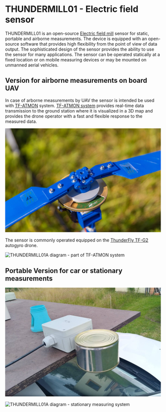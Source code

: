 # THUNDERMILL01 - Electric field sensor

THUNDERMILL01 is an open-source [Electric field mill](https://en.wikipedia.org/wiki/Field_mill) sensor for static, portable and airborne measurements. The device is equipped with an open-source software that provides high flexibility from the point of view of data output. The sophisticated design of the sensor provides the ability to use the sensor for many applications. The sensor can be operated statically at a fixed location or on mobile measuring devices or may be mounted on unmanned aerial vehicles.

## Version for airborne measurements on board UAV

In case of arborne measurements by UAV the sensor is intended be used with [TF-ATMON](https://www.thunderfly.cz/tf-atmon.html) system. [TF-ATMON system](https://www.thunderfly.cz/tf-atmon.html) provides real-time data transmission to the ground station where it is visualized in a 3D map and provides the drone operator with a fast and flexible response to the measured data.

![THUNDERMILL01A mounted to TF-G2 autogyro rotorhub](/doc/img/THUNDERMILL01_UAV_TF-G2_rotor.jpg)

The sensor is commonly operated equipped on the [ThunderFly TF-G2](https://github.com/ThunderFly-aerospace/TF-G2/) autogyro drone.

![THUNDERMILL01A diagram - part of TF-ATMON system](/doc/img/TF-ATMON-THUNDERMILL.svg)


## Portable Version for car or stationary measurements

![THUNDERMILL01A mounted on car platform](/doc/img/THUNDERMILL01_car_mount.jpg)


![THUNDERMILL01A diagram - stationary measuring system](/doc/img/THUNDERMILL01_stationary.png)
